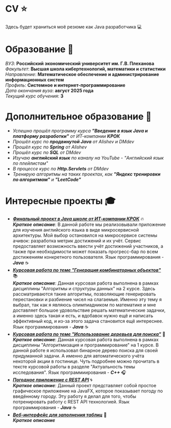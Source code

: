 # CV :star:
Здесь будет храниться моё резюме как Java разработчика :computer:

# Образование :closed_book:
*ВУЗ*: **Российский экономический университет им. Г.В. Плеханова**  
*Факультет*: **Высшая школа кибертехнологий, математики и статистики**  
*Направление*: **Математическое обеспечение и администрирование информационных систем**  
*Профиль*: **Системное и интернет-программирование**  
*Дата окончания вуза*: **август 2025 года**  
*Текущий курс обучения*: **3**   
# Дополнительное образование :memo:
* *Успешно прошёл программу курса **"Введение в язык Java и платформу разработки"** от ИТ-компании **КРОК***
* *Прошёл курс по **продвинутой Java** от Alishev и DMdev*
* *Прошёл курс по **Spring** от Alishev*
* *Прошёл курс по **SQL** от DMdev*
* *Изучаю **английский язык** по каналу на YouTube - "Английский язык по плейлистам"*
* *В процессе курс по **Http.Servlets** от DMdev*
* *Тренирую алгоритмы на таких проектах, как **"Яндекс тренировки по алгоритмам"** и **"LeetCode"*** 
# Интересные проекты :mortar_board:
* [***Финальный проект в Java школе от ИТ-компании КРОК***](https://github.com/DenisStepanidenko/Croc-Java-2022/tree/master/src/ru/croc/finalproject) :fire:  
    ***Краткое описание***: В данной работе мы реализовывали приложение для изучения английского языка в виде микросервисной архитектуры. Мой выбор остановился на микросервисе системы ачивок: разработка метрик достижений и их учёт. Сервис предоставляет возможность ввести учёт достижений участников, а также при необходимости может показать прогресс-бар по всем достижениям конкретного пользователя. Язык программирования - ***Java*** :coffee: 
* [***Курсовая работа по теме "Генерация комбинаторных объектов"***](https://github.com/DenisStepanidenko/Course-work-on-the-topic-generation-of-combinatorial-objects-in-Java) :books:  
   ***Краткое описание***: Данная курсовая работа выполнена в рамках дисциплины "Алгоритмы и структуры данных" на 2 курсе. Здесь рассматриваются такие алгоритмы, позволяющие генерировать перестановки и разбиение чисел на слагаемые. Именно эту тему я выбрал, так как я являюсь олимпиадником по математике и мне доставляет большое удовольствие решать математические задачки, а именно здесь такая и есть, и вдобавок нужно ещё и написать эффективный код, и из-за этого задача становится ещё интереснее. Язык программирования - ***Java*** :coffee:
* [***Курсовая работа по теме "Использование деревьев для поиска"***](https://github.com/DenisStepanidenko/Coursework-on-the-topic-Using-trees-for-search) :palm_tree:  
  ***Краткое описание***: Данная курсовая работа выполнена в рамках дисциплины "Алгоритмизация и программирование" на 1 курсе. В данной работе я использовал бинарное дерево поиска для своей придуманной задачи. А именно для автоматического учёта некоторой акции в гостинице. Чуть подробнее можно прочитать в тексте курсовой работы в разделе "Актуальность темы исследования". Язык программиирования - ***C++*** :headphones:  
* [***Погодное приложение с REST API***](https://github.com/DenisStepanidenko/weather-app-restapi) :cyclone:  
   ***Краткое описание***: Данный проект представляет собой простое графическое приложение на JavaFX, которое показывает погоду по введённому городу. Эту работу я делал для того, чтобы потренировать работу с REST API технологией. Язык программирования - ***Java*** :coffee: 
* [***Веб-интерфейс для заполнения таблиц***](https://github.com/DenisStepanidenko/Web-interface-for-filling-in-tables) :anger:  
  ***Краткое описание***

  




